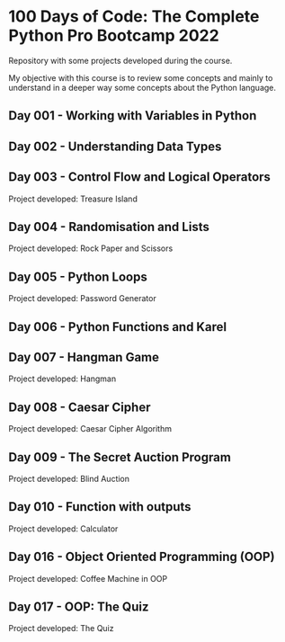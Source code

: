 # 100 Days of Code: The Complete Python Pro Bootcamp 2022

Repository with some projects developed during the course.

My objective with this course is to review some concepts and mainly to understand in a deeper way some concepts about the Python language.

## Day 001 - Working with Variables in Python

## Day 002 - Understanding Data Types

## Day 003 - Control Flow and Logical Operators

Project developed: Treasure Island

## Day 004 - Randomisation and Lists

Project developed: Rock Paper and Scissors

## Day 005 - Python Loops

Project developed: Password Generator

## Day 006 - Python Functions and Karel

## Day 007 - Hangman Game

Project developed: Hangman

## Day 008 - Caesar Cipher

Project developed: Caesar Cipher Algorithm

## Day 009 - The Secret Auction Program

Project developed: Blind Auction

## Day 010 - Function with outputs

Project developed: Calculator

## Day 016 - Object Oriented Programming (OOP)

Project developed: Coffee Machine in OOP

## Day 017 - OOP: The Quiz

Project developed: The Quiz
